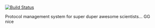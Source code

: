 [![Build Status](https://travis-ci.org/CLGinc/SciLog.svg?branch=master)](https://travis-ci.org/CLGinc/SciLog)

Protocol management system for super duper awesome scientists...
GG nice
